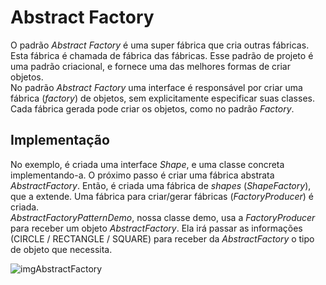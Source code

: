 # Abstract Factory

O padrão *Abstract Factory* é uma super fábrica que cria outras
fábricas. Esta fábrica é chamada de fábrica das fábricas.
Esse padrão de projeto é uma padrão criacional, e fornece
uma das melhores formas de criar objetos.  
No padrão *Abstract Factory* uma interface é responsável por
criar uma fábrica (*factory*) de objetos, sem explicitamente
especificar suas classes. Cada fábrica gerada pode criar os 
objetos, como no padrão *Factory*.  

## Implementação  

No exemplo, é criada uma interface *Shape*, e uma classe
concreta implementando-a. O próximo passo é criar uma
fábrica abstrata *AbstractFactory*. Então, é criada uma
fábrica de *shapes* (*ShapeFactory*), que a extende. Uma
fábrica para criar/gerar fábricas (*FactoryProducer*) é 
criada.  
*AbstractFactoryPatternDemo*, nossa classe demo, usa a
*FactoryProducer* para receber um objeto *AbstractFactory*.
Ela irá passar as informações (CIRCLE / RECTANGLE / SQUARE)
para receber da *AbstractFactory* o tipo de objeto que 
necessita.

![imgAbstractFactory](https://www.tutorialspoint.com/design_pattern/images/abstractfactory_pattern_uml_diagram.jpg)
